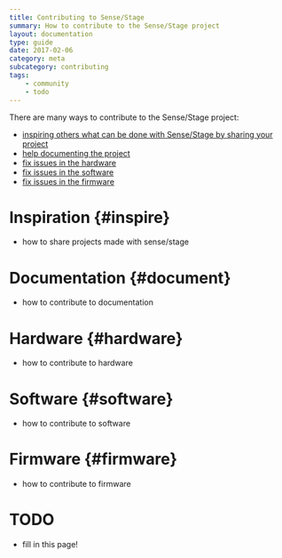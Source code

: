 ```yaml
---
title: Contributing to Sense/Stage
summary: How to contribute to the Sense/Stage project
layout: documentation
type: guide
date: 2017-02-06
category: meta
subcategory: contributing
tags:
    - community
    - todo
---
```


There are many ways to contribute to the Sense/Stage project:

* [inspiring others what can be done with Sense/Stage by sharing your project](#inspire)
* [help documenting the project](#document)
* [fix issues in the hardware](#hardware)
* [fix issues in the software](#software)
* [fix issues in the firmware](#firmware)


# Inspiration {#inspire}

- how to share projects made with sense/stage

# Documentation {#document}

- how to contribute to documentation

# Hardware {#hardware}

- how to contribute to hardware

# Software {#software}

- how to contribute to software

# Firmware {#firmware}

- how to contribute to firmware

# TODO

- fill in this page!